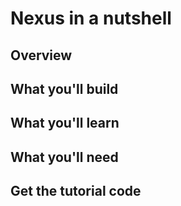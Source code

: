 
# Nexus in a nutshell


## Overview


## What you'll build

## What you'll learn


## What you'll need


## Get the tutorial code